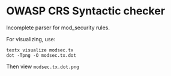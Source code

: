 # OWASP CRS Syntactic checker

Incomplete parser for mod_security rules.

For visualizing, use:

```
textx visualize modsec.tx
dot -Tpng -O modsec.tx.dot
```

Then view `modsec.tx.dot.png`
